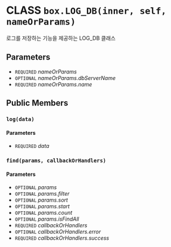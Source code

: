 # CLASS `box.LOG_DB(inner, self, nameOrParams)`
로그를 저장하는 기능을 제공하는 LOG_DB 클래스

## Parameters
* `REQUIRED` *nameOrParams*
* `OPTIONAL` *nameOrParams.dbServerName*
* `REQUIRED` *nameOrParams.name*

## Public Members

### `log(data)`
#### Parameters
* `REQUIRED` *data*

### `find(params, callbackOrHandlers)`
#### Parameters
* `OPTIONAL` *params*
* `OPTIONAL` *params.filter*
* `OPTIONAL` *params.sort*
* `OPTIONAL` *params.start*
* `OPTIONAL` *params.count*
* `OPTIONAL` *params.isFindAll*
* `REQUIRED` *callbackOrHandlers*
* `OPTIONAL` *callbackOrHandlers.error*
* `REQUIRED` *callbackOrHandlers.success*
